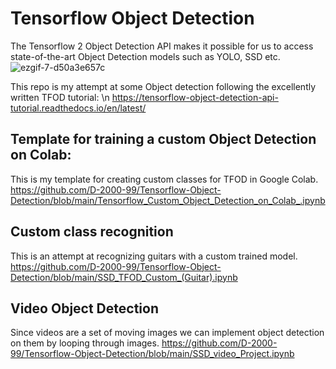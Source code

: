 # Tensorflow Object Detection  
The Tensorflow 2 Object Detection API makes it possible for us to access state-of-the-art Object Detection models such as YOLO, SSD etc.  
![ezgif-7-d50a3e657c](https://user-images.githubusercontent.com/68558063/147720504-b85061a4-80ed-43d0-a06c-2a8bdbeb3dd9.gif)  

This repo is my attempt at some Object detection following the excellently written TFOD tutorial: \n
https://tensorflow-object-detection-api-tutorial.readthedocs.io/en/latest/

## Template for training a custom Object Detection on Colab:  
This is my template for creating custom classes for TFOD in Google Colab.
https://github.com/D-2000-99/Tensorflow-Object-Detection/blob/main/Tensorflow_Custom_Object_Detection_on_Colab_.ipynb

## Custom class recognition
This is an attempt at recognizing guitars with a custom trained model.
https://github.com/D-2000-99/Tensorflow-Object-Detection/blob/main/SSD_TFOD_Custom_(Guitar).ipynb

## Video Object Detection
Since videos are a set of moving images we can implement object detection on them by looping through images.
https://github.com/D-2000-99/Tensorflow-Object-Detection/blob/main/SSD_video_Project.ipynb
